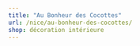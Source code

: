 ```yaml
---
title: "Au Bonheur des Cocottes"
url: /nice/au-bonheur-des-cocottes/
shop: décoration intérieure
---
```

